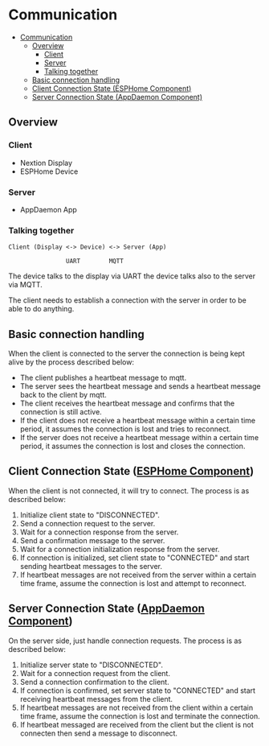 # Communication

- [Communication](#communication)
  - [Overview](#overview)
    - [Client](#client)
    - [Server](#server)
    - [Talking together](#talking-together)
  - [Basic connection handling](#basic-connection-handling)
  - [Client Connection State (ESPHome Component)](#client-connection-state-esphome-component)
  - [Server Connection State (AppDaemon Component)](#server-connection-state-appdaemon-component)

## Overview

### Client

- Nextion Display
- ESPHome Device

### Server

- AppDaemon App

### Talking together

```text
Client (Display <-> Device) <-> Server (App)

                UART        MQTT
```

The device talks to the display via UART the device talks also to the server via MQTT.

The client needs to establish a connection with the server in order to be able to do anything.

## Basic connection handling

When the client is connected to the server the connection is being kept alive by the process described below:

- The client publishes a heartbeat message to mqtt.
- The server sees the heartbeat message and sends a heartbeat message back to the client by mqtt.
- The client receives the heartbeat message and confirms that the connection is still active.
- If the client does not receive a heartbeat message within a certain time period, it assumes the connection is lost and tries to reconnect.
- If the server does not receive a heartbeat message within a certain time period, it assumes the connection is lost and closes the connection.

## Client Connection State ([ESPHome Component](ESPHome.md))

When the client is not connected, it will try to connect.
The process is as described below:

1. Initialize client state to "DISCONNECTED".
2. Send a connection request to the server.
3. Wait for a connection response from the server.
4. Send a confirmation message to the server.
5. Wait for a connection initialization response from the server.
6. If connection is initialized, set client state to "CONNECTED" and start sending heartbeat messages to the server.
7. If heartbeat messages are not received from the server within a certain time frame, assume the connection is lost and attempt to reconnect.

## Server Connection State ([AppDaemon Component](AppDaemon.md))

On the server side, just handle connection requests.
The process is as described below:

1. Initialize server state to "DISCONNECTED".
2. Wait for a connection request from the client.
3. Send a connection confirmation to the client.
4. If connection is confirmed, set server state to "CONNECTED" and start receiving heartbeat messages from the client.
5. If heartbeat messages are not received from the client within a certain time frame, assume the connection is lost and terminate the connection.
6. If heartbeat messaged are received from the client but the client is not connecten then send a message to disconnect.
